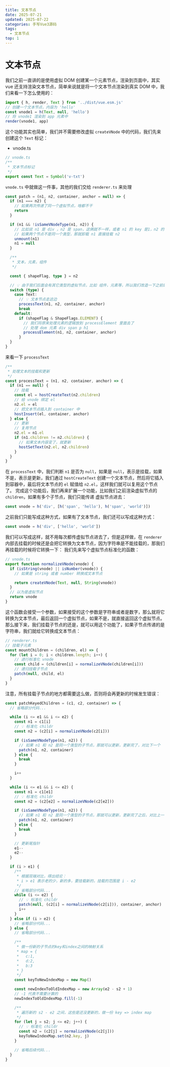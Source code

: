 ```yaml
---
title: 文本节点
date: 2025-07-21
updated: 2025-07-22
categories: 手写Vue3源码
tags:
  - 文本节点
top: 1
---
```


# 文本节点
我们之前一直讲的是使用虚拟 DOM 创建某一个元素节点，渲染到页面中，其实 vue 还支持渲染文本节点，简单来说就是将一个文本节点渲染到真实 DOM 中，我们来看一下怎么使用的：
```typescript
import { h, render, Text } from '../dist/vue.esm.js'
// 创建一个文本节点，内容为 'hello'
const vnode1 = h(Text, null, 'hello')
// 将 vnode1 渲染到 app 元素中
render(vnode1, app)
```
这个功能其实也简单，我们并不需要修改虚拟 `createVNode` 中的代码，我们先来创建这个 `Text` 标记：
- vnode.ts
```typescript
// vnode.ts
/**
 * 文本节点标记
 */
export const Text = Symbol('v-txt')
```
`vnode.ts` 中就做这一件事，其他的我们交给 `renderer.ts` 来处理
```typescript
const patch = (n1, n2, container, anchor = null) => {
  if (n1 === n2) {
    // 如果两次传递了同一个虚拟节点，啥都不干
    return
  }

  if (n1 && !isSameVNodeType(n1, n2)) {
    // 比如说 n1 是 div ，n2 是 span，这俩就不一样，或者 n1 的 key 是1，n2 的 key 是 2，也不一样，都要卸载掉 n1
    // 如果两个节点不是同一个类型，那就卸载 n1 直接挂载 n2
    unmount(n1)
    n1 = null
  }

  /**
   * 文本，元素，组件
   */

  const { shapeFlag, type } = n2

  // 💡 由于我们后面会有其它类型的虚拟节点，比如 组件，元素等，所以我们改造一下之前的代码，写成 switch 语句
  switch (type) {
    case Text:
      // 💡 文本节点走这边
      processText(n1, n2, container, anchor)
      break
    default:
      if (shapeFlag & ShapeFlags.ELEMENT) {
        // 我们将原来处理元素的逻辑放到 processElement 里面去了
        // 处理 dom 元素 div span p h1
        processElement(n1, n2, container, anchor)
      }
  }
}
```
来看一下 `processText`
```typescript
/**
 * 处理文本的挂载和更新
 */
const processText = (n1, n2, container, anchor) => {
  if (n1 == null) {
    // 挂载
    const el = hostCreateText(n2.children)
    // 给 vnode 绑定 el
    n2.el = el
    // 把文本节点插入到 container 中
    hostInsert(el, container, anchor)
  } else {
    // 更新
    // 复用节点
    n2.el = n1.el
    if (n1.children != n2.children) {
      // 如果文本内容变了，就更新
      hostSetText(n2.el, n2.children)
    }
  }
}
```
在 `processText` 中，我们判断 `n1` 是否为 `null`，如果是 `null`，表示是挂载，如果不是，表示是更新，我们通过 `hostCreateText` 创建一个文本节点，然后将它插入到容器中，最后将文本节点的 `el` 赋值给 `n2.el`，这样我们就可以复用这个节点了。
完成这个功能后，我们再来扩展一个功能，比如我们之前渲染虚拟节点的 `children`，如果有多个子节点，我们只能传递 虚拟节点进去：
```typescript
const vnode = h('div', [h('span', 'hello'), h('span', 'world')])
```
之前我们只能写成这种方式，如果有了文本节点，我们还可以写成这种方式：
```typescript
const vnode = h('div', ['hello', 'world'])
```
我们可以写成这样，就不用每次都传虚拟节点进去了，但是这样做，在 `renderer` 内部去挂载的时候还是会把它转换为文本节点，因为字符串是不能挂载的，那我们再挂载的时候将它转换一下：
我们先来写个虚拟节点标准化的函数：
```typescript
// vnode.ts
export function normalizeVNode(vnode) {
  if (isString(vnode) || isNumber(vnode)) {
    // 如果是 string 或者 number 转换成文本节点

    return createVNode(Text, null, String(vnode))
  }
  // 以为是虚拟节点
  return vnode
}
```
这个函数会接受一个参数，如果接受的这个参数是字符串或者是数字，那么就将它转换为文本节点，最后返回一个虚拟节点，如果不是，就直接返回这个虚拟节点。
那么接下来，我们挂载子节点的还是，就可以用这个功能了，如果子节点传递的是字符串，我们就给它转换成文本节点：
```typescript
// renderer.ts
// 挂载子元素
const mountChildren = (children, el) => {
  for (let i = 0; i < children.length; i++) {
    // 进行标准化 vnode
    const child = (children[i] = normalizeVNode(children[i]))
    // 递归挂载子节点
    patch(null, child, el)
  }
}
```
注意，所有挂载子节点的地方都需要这么做，否则将会再更新的时候发生错误：
```typescript
const patchKeyedChildren = (c1, c2, container) => {
  // 省略部分代码...

  while (i <= e1 && i <= e2) {
    const n1 = c1[i]
    // 💡 标准化 childr
    const n2 = (c2[i] = normalizeVNode(c2[i]))

    if (isSameVNodeType(n1, n2)) {
      // 如果 n1 和 n2 是同一个类型的子节点，那就可以更新，更新完了，对比下一个
      patch(n1, n2, container)
    } else {
      break
    }

    i++
  }

  while (i <= e1 && i <= e2) {
    const n1 = c1[e1]
    // 💡 标准化 childr
    const n2 = (c2[e2] = normalizeVNode(c2[e2]))

    if (isSameVNodeType(n1, n2)) {
      // 如果 n1 和 n2 是同一个类型的子节点，那就可以更新，更新完了之后，对比上一个
      patch(n1, n2, container)
    } else {
      break
    }

    // 更新尾指针
    e1--
    e2--
  }

  if (i > e1) {
    /**
     * 根据双端对比，得出结论：
     * i > e1 表示老的少，新的多，要挂载新的，挂载的范围是 i - e2
     */
    // 省略部分代码...
    while (i <= e2) {
      // 💡 标准化 childr
      patch(null, (c2[i] = normalizeVNode(c2[i])), container, anchor)
      i++
    }
  } else if (i > e2) {
    // 省略部分代码...
  } else {
    // 省略部分代码...

    /**
     * 做一份新的子节点的key和index之间的映射关系
     * map = {
     *   c:1,
     *   d:2,
     *   b:3
     * }
     */
    const keyToNewIndexMap = new Map()

    const newIndexToOldIndexMap = new Array(e2 - s2 + 1)
    // -1 代表不需要计算的
    newIndexToOldIndexMap.fill(-1)

    /**
     * 遍历新的 s2 - e2 之间，这些是还没更新的，做一份 key => index map
     */
    for (let j = s2; j <= e2; j++) {
      // 💡 标准化 childr
      const n2 = (c2[j] = normalizeVNode(c2[j]))
      keyToNewIndexMap.set(n2.key, j)
    }

    // 省略后续代码...
  }
}
```
